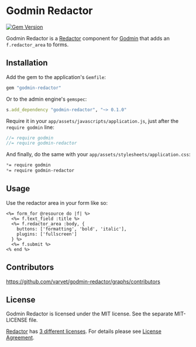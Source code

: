 # Godmin Redactor

[![Gem Version](http://img.shields.io/gem/v/godmin-redactor.svg)](https://rubygems.org/gems/godmin-redactor)

Godmin Redactor is a [Redactor](http://imperavi.com/redactor/) component for [Godmin](https://github.com/varvet/godmin) that adds an `f.redactor_area` to forms.

## Installation

Add the gem to the application's `Gemfile`:
```ruby
gem "godmin-redactor"
```

Or to the admin engine's `gemspec`:
```ruby
s.add_dependency "godmin-redactor", "~> 0.1.0"
```

Require it in your `app/assets/javascripts/application.js`, just after the `require godmin` line:

```js
//= require godmin
//= require godmin-redactor
```

And finally, do the same with your `app/assets/stylesheets/application.css`:
```scss
*= require godmin
*= require godmin-redactor
```

## Usage

Use the redactor area in your form like so:

```erb
<%= form_for @resource do |f| %>
  <%= f.text_field :title %>
  <%= f.redactor_area :body, {
    buttons: ['formatting', 'bold', 'italic'],
    plugins: ['fullscreen']
  } %>
  <%= f.submit %>
<% end %>
```

## Contributors

https://github.com/varvet/godmin-redactor/graphs/contributors

## License

Godmin Redactor is licensed under the MIT license. See the separate MIT-LICENSE file.

[Redactor](http://imperavi.com/redactor/) has [3 different licenses](http://imperavi.com/redactor/download/).
For details please see [License Agreement](http://imperavi.com/redactor/license/).

